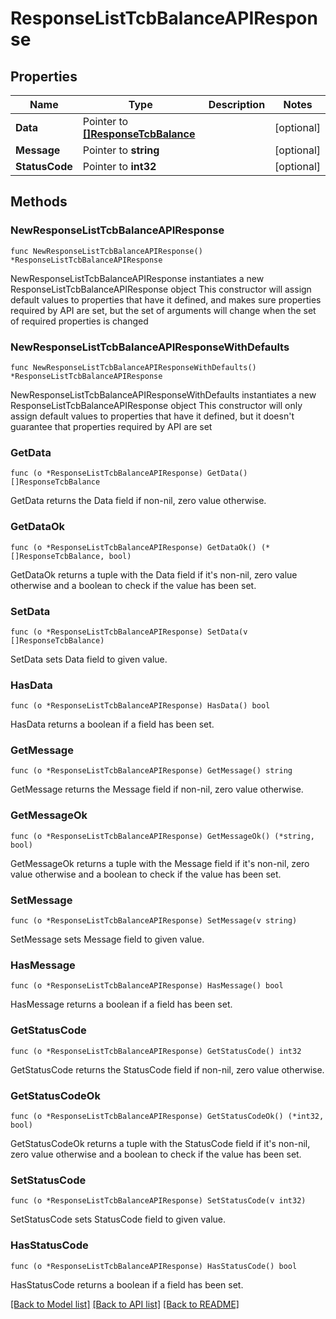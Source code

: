 # ResponseListTcbBalanceAPIResponse

## Properties

Name | Type | Description | Notes
------------ | ------------- | ------------- | -------------
**Data** | Pointer to [**[]ResponseTcbBalance**](ResponseTcbBalance.md) |  | [optional] 
**Message** | Pointer to **string** |  | [optional] 
**StatusCode** | Pointer to **int32** |  | [optional] 

## Methods

### NewResponseListTcbBalanceAPIResponse

`func NewResponseListTcbBalanceAPIResponse() *ResponseListTcbBalanceAPIResponse`

NewResponseListTcbBalanceAPIResponse instantiates a new ResponseListTcbBalanceAPIResponse object
This constructor will assign default values to properties that have it defined,
and makes sure properties required by API are set, but the set of arguments
will change when the set of required properties is changed

### NewResponseListTcbBalanceAPIResponseWithDefaults

`func NewResponseListTcbBalanceAPIResponseWithDefaults() *ResponseListTcbBalanceAPIResponse`

NewResponseListTcbBalanceAPIResponseWithDefaults instantiates a new ResponseListTcbBalanceAPIResponse object
This constructor will only assign default values to properties that have it defined,
but it doesn't guarantee that properties required by API are set

### GetData

`func (o *ResponseListTcbBalanceAPIResponse) GetData() []ResponseTcbBalance`

GetData returns the Data field if non-nil, zero value otherwise.

### GetDataOk

`func (o *ResponseListTcbBalanceAPIResponse) GetDataOk() (*[]ResponseTcbBalance, bool)`

GetDataOk returns a tuple with the Data field if it's non-nil, zero value otherwise
and a boolean to check if the value has been set.

### SetData

`func (o *ResponseListTcbBalanceAPIResponse) SetData(v []ResponseTcbBalance)`

SetData sets Data field to given value.

### HasData

`func (o *ResponseListTcbBalanceAPIResponse) HasData() bool`

HasData returns a boolean if a field has been set.

### GetMessage

`func (o *ResponseListTcbBalanceAPIResponse) GetMessage() string`

GetMessage returns the Message field if non-nil, zero value otherwise.

### GetMessageOk

`func (o *ResponseListTcbBalanceAPIResponse) GetMessageOk() (*string, bool)`

GetMessageOk returns a tuple with the Message field if it's non-nil, zero value otherwise
and a boolean to check if the value has been set.

### SetMessage

`func (o *ResponseListTcbBalanceAPIResponse) SetMessage(v string)`

SetMessage sets Message field to given value.

### HasMessage

`func (o *ResponseListTcbBalanceAPIResponse) HasMessage() bool`

HasMessage returns a boolean if a field has been set.

### GetStatusCode

`func (o *ResponseListTcbBalanceAPIResponse) GetStatusCode() int32`

GetStatusCode returns the StatusCode field if non-nil, zero value otherwise.

### GetStatusCodeOk

`func (o *ResponseListTcbBalanceAPIResponse) GetStatusCodeOk() (*int32, bool)`

GetStatusCodeOk returns a tuple with the StatusCode field if it's non-nil, zero value otherwise
and a boolean to check if the value has been set.

### SetStatusCode

`func (o *ResponseListTcbBalanceAPIResponse) SetStatusCode(v int32)`

SetStatusCode sets StatusCode field to given value.

### HasStatusCode

`func (o *ResponseListTcbBalanceAPIResponse) HasStatusCode() bool`

HasStatusCode returns a boolean if a field has been set.


[[Back to Model list]](../README.md#documentation-for-models) [[Back to API list]](../README.md#documentation-for-api-endpoints) [[Back to README]](../README.md)


